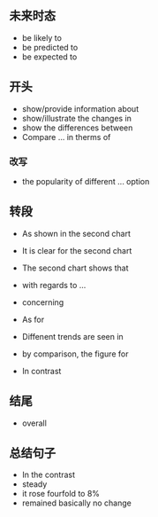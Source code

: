 ## 未来时态
- be likely to
- be predicted to
- be expected to


## 开头
- show/provide information about
- show/illustrate the changes in
- show the differences between
- Compare ... in therms of

### 改写
- the popularity of different ... option

## 转段
- As shown in the second chart
- It is clear for the second chart
- The second chart shows that

- with regards to ...
- concerning 
- As for

- Diffenent trends are seen in
- by comparison, the figure for
- In contrast

## 结尾
- overall


## 总结句子
- In the contrast
- steady
- it rose fourfold to 8%
- remained basically no change